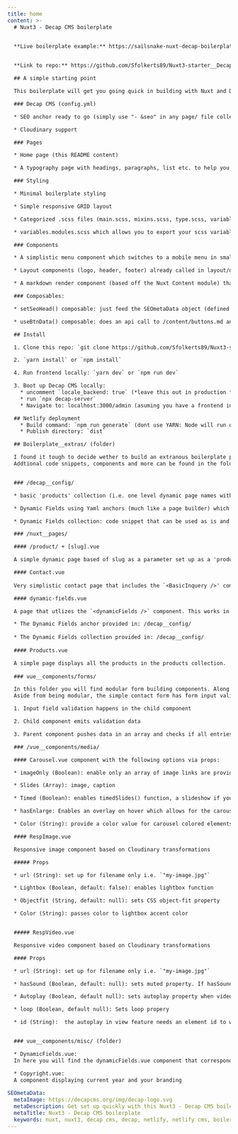 ```yaml
---
title: home
content: >-
  # Nuxt3 - Decap CMS boilerplate

  
  **Live boilerplate example:** https://sailsnake-nuxt-decap-boilerplate.netlify.app


  **Link to repo:** https://github.com/Sfolkerts89/Nuxt3-starter__Decap-cms

  ## A simple starting point

  This boilerplate will get you going quick in building with Nuxt and Decap CMS. The base boilerplate consists out of the following:

  ### Decap CMS (config.yml)

  * SEO anchor ready to go (simply use "- &seo" in any page/ file collection)

  * Cloudinary support

  ### Pages

  * Home page (this README content)

  * A typography page with headings, paragraphs, list etc. to help you write your typography styles in one view

  ### Styling

  * Minimal boilerplate styling

  * Simple responsive GRID layout

  * Categorized .scss files (main.scss, mixins.scss, type.scss, variables.scss etc.)

  * variables.modules.scss which allows you to export your scss variables from variables.scss to be used in JS vars. Example: `const color = variables.myColor`

  ### Components

  * A simplistic menu component which switches to a mobile menu in small viewports

  * Layout components (logo, header, footer) already called in layout/default.vue

  * A markdown render component (based off the Nuxt Content module) that can render any markdown string

  ### Composables:

  * setSeoHead() composable: just feed the SEOmetaData object (defined in config.yaml) from your api data; `setSeoHead(apiData.SEOmetaData)`

  * useBtnData() composable: does an api call to /content/buttons.md and returns a single button string. Example `const buttonText = useBtnData('buttonsApi.readmore')` => result: `"hello! Read moar!"`. Conistent button text's throughout your site when using `slot` in a `button.vue` component

  ## Install

  1. Clone this repo: `git clone https://github.com/Sfolkerts89/Nuxt3-starter__Decap-cms.git` or click 'Use this template'

  2. `yarn install` or `npm install`

  4. Run frontend locally: `yarn dev` or `npm run dev`

  3. Boot up Decap CMS locally:
    * uncomment `locale_backend: true` (*leave this out in production for safety's sake*)
    * run `npx decap-server`
    * Navigate to: localhost:3000/admin (asuming you have a frontend instance running)

  ## Netlify deployment
    * Build command: `npm run generate` (dont use YARN: Node will run out of memory)
    * Publish directory: `dist`

  ## Boilerplate__extras/ (folder)

  I found it tough to decide wether to build an extranous boilerplate packed with features or to keep it clean and simple.. So i did both..
  Addtional code snippets, components and more can be found in the folder 'boilerplate__extras'. If you want to start clean and simple, just delete the folder!


  ### /decap__config/

  * basic 'products' collection (i.e. one level dynamic page names with a re-occuring content structure)

  * Dynamic Fields using Yaml anchors (much like a page builder) which includes a carousel/lightbox option for mulitple images

  * Dynamic Fields collection: code snippet that can be used as is and built upon/ changed to suite your needs.

  ### /nuxt__pages/

  #### /product/ + [slug].vue

  A simple dynamic page based of slug as a parameter set up as a 'products' page. This is in relation to the 'products' colleciton in boilerplate__extras/decap__config/

  #### Contact.vue
  
  Very simplistic contact page that includes the `<BasicInquery />' component. Place the 'forms' folder in a corresponding 'components' folder in your project and uncomment for use.

  #### dynamic-fields.vue

  A page that utlizes the `<dynamicFields />` component. This works in relation with:

  * The Dynamic Fields anchor provided in: /decap__config/
  
  * The Dynamic Fields collection provided in: /decap__config/
  
  #### Products.vue

  A simple page displays all the products in the products collection. 
 
  ### vue__components/forms/

  In this folder you will find modular form building components. Along with a simple contact form that utilizes a few of these. 
  Aside from being modular, the simple contact form has form input validation:

  1. Input field validation happens in the child component

  2. Child component emits validation data

  3. Parent component pushes data in an array and checks if all entries are valid

  ### /vue__components/media/

  #### Carousel.vue component with the following options via props:

  * imageOnly (Boolean): enable only an array of image links are provided

  * Slides (Array): image, caption

  * Timed (Boolean): enables timedSlides() function, a slideshow if you will

  * hasEnlarge: Enables an overlay on hover which allows for the carousel to enlarge to 100% of the container (full screen function)

  * Color (String): provide a color value for carousel colored elements

  #### RespImage.vue

  Responsive image component based on Cloudinary transformations

  ##### Props

  * url (String): set up for filename only i.e. `"my-image.jpg"`

  * Lightbox (Boolean, default: false): enables lightbox function

  * Objectfit (String, default: null): sets CSS object-fit property

  * Color (String): passes color to lightbox accent color


  ##### RespVideo.vue

  Responsive video component based on Cloudinary transformations

  #### Props

  * url (String): set up for filename only i.e. `"my-image.jpg"`

  * hasSound (Boolean, default: null): sets muted property. If hasSound is set, video controls will appear to allow playback. Otherwise playback will `autoplay` (if autoplay is set to true)

  * Autoplay (Boolean, default null): sets autoplay property when video is in view

  * loop (Boolean, default null): Sets loop propery

  * id (String):  the autoplay in view feature needs an element id to work. The video is is built using `:id` + `props.url.slice(-10)` (ensures unique id's per page)


  ### vue__components/misc/ (folder)

  * DynamicFields.vue:
  In here you will find the dynamicFields.vue component that corresponds with the 'dynamicFields.vue'. You will need this component to render the fields 'dynamic-fields' collection in dynamicFields.vue

  * Copyright.vue:
  A component displaying current year and your branding
  
SEOmetaData:
  metaImage: https://decapcms.org/img/decap-logo.svg
  metaDescription: Get set up quickly with this Nuxt3 - Decap CMS boilerplate
  metaTitle: Nuxt3 - Decap CMS boilerplate
  keywords: nuxt, nuxt3, decap cms, decap, netlify, netlify cms, boilerplate
---
```

